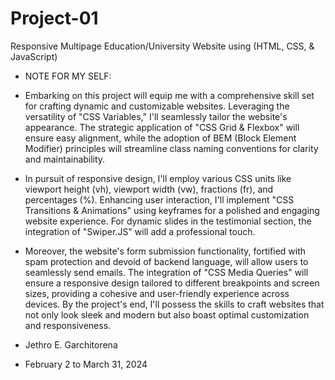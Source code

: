 # Project-01
Responsive Multipage Education/University Website using (HTML, CSS, & JavaScript)

- NOTE FOR MY SELF:

- Embarking on this project will equip me with a comprehensive skill set for crafting dynamic and customizable websites. Leveraging the versatility of "CSS Variables," I'll seamlessly tailor the website's appearance. The strategic application of "CSS Grid & Flexbox" will 
   ensure easy alignment, while the adoption of BEM (Block Element Modifier) principles will streamline class naming conventions for clarity and maintainability.

- In pursuit of responsive design, I'll employ various CSS units like viewport height (vh), viewport width (vw), fractions (fr), and percentages (%). Enhancing user interaction, I'll implement "CSS Transitions & Animations" using keyframes for a polished and engaging 
   website experience. For dynamic slides in the testimonial section, the integration of "Swiper.JS" will add a professional touch.

- Moreover, the website's form submission functionality, fortified with spam protection and devoid of backend language, will allow users to seamlessly send emails. The integration of "CSS Media Queries" will ensure a responsive design tailored to different breakpoints and 
   screen sizes, providing a cohesive and user-friendly experience across devices. By the project's end, I'll possess the skills to craft websites that not only look sleek and modern but also boast optimal customization and responsiveness.

- Jethro E. Garchitorena
- February 2 to March 31, 2024
